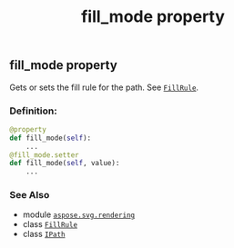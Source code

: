 ﻿---
title: fill_mode property
second_title: Aspose.SVG for Python via .NET API References
description: 
type: docs
weight: 150
url: /python-net/aspose.svg.rendering/ipath/fill_mode/
is_root: false
---

## fill_mode property


Gets or sets the fill rule for the path. See [`FillRule`](/svg/python-net/aspose.svg.drawing/fillrule).
### Definition:
```python
@property
def fill_mode(self):
    ...
@fill_mode.setter
def fill_mode(self, value):
    ...
```

### See Also
* module [`aspose.svg.rendering`](../../)
* class [`FillRule`](/svg/python-net/aspose.svg.drawing/fillrule)
* class [`IPath`](/svg/python-net/aspose.svg.rendering/ipath)
